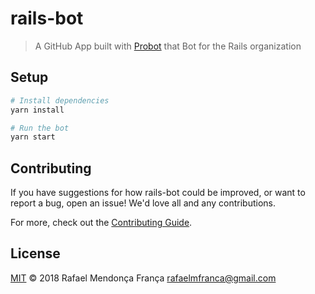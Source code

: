 # rails-bot

> A GitHub App built with [Probot](https://probot.github.io) that Bot for the Rails organization

## Setup

```sh
# Install dependencies
yarn install

# Run the bot
yarn start
```

## Contributing

If you have suggestions for how rails-bot could be improved, or want to report a bug, open an issue! We'd love all and any contributions.

For more, check out the [Contributing Guide](CONTRIBUTING.md).

## License

[MIT](LICENSE) © 2018 Rafael Mendonça França <rafaelmfranca@gmail.com>
